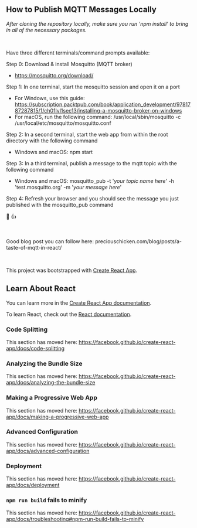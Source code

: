 ## How to Publish MQTT Messages Locally

*After cloning the repository locally, make sure you run 'npm install' to bring in all of the necessary packages.*

<br />

Have three different terminals/command prompts available:

Step 0: Download & install Mosquitto (MQTT broker)
- https://mosquitto.org/download/

Step 1: In one terminal, start the mosquitto session and open it on a port
- For Windows, use this guide: https://subscription.packtpub.com/book/application_development/9781787287815/1/ch01lvl1sec13/installing-a-mosquitto-broker-on-windows
- For macOS, run the following command: /usr/local/sbin/mosquitto -c /usr/local/etc/mosquitto/mosquitto.conf

Step 2: In a second terminal, start the web app from within the root directory with the following command
- Windows and macOS: npm start

Step 3: In a third terminal, publish a message to the mqtt topic with the following command
- Windows and macOS: mosquitto_pub -t '*your topic name here*' -h 'test.mosquitto.org' -m '*your message here*'

Step 4: Refresh your browser and you should see the message you just published with the mosquitto_pub command

🥳   👍


<br />

Good blog post you can follow here: preciouschicken.com/blog/posts/a-taste-of-mqtt-in-react/


<br />


This project was bootstrapped with [Create React App](https://github.com/facebook/create-react-app).

## Learn About React

You can learn more in the [Create React App documentation](https://facebook.github.io/create-react-app/docs/getting-started).

To learn React, check out the [React documentation](https://reactjs.org/).

### Code Splitting

This section has moved here: https://facebook.github.io/create-react-app/docs/code-splitting

### Analyzing the Bundle Size

This section has moved here: https://facebook.github.io/create-react-app/docs/analyzing-the-bundle-size

### Making a Progressive Web App

This section has moved here: https://facebook.github.io/create-react-app/docs/making-a-progressive-web-app

### Advanced Configuration

This section has moved here: https://facebook.github.io/create-react-app/docs/advanced-configuration

### Deployment

This section has moved here: https://facebook.github.io/create-react-app/docs/deployment

### `npm run build` fails to minify

This section has moved here: https://facebook.github.io/create-react-app/docs/troubleshooting#npm-run-build-fails-to-minify
